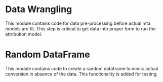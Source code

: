 # Data Wrangling

This module contains code for data pre-processing before actual mta models are fit. This step is critical to get data into proper form to run the attribution model. 

# Random DataFrame

This module contains code to create a random dataframe to mimic actual conversion in absence of the data. This functionality is added for testing. 
